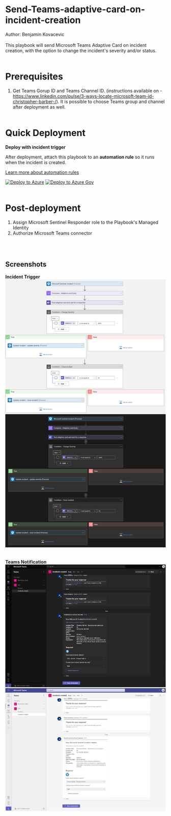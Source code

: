 #  Send-Teams-adaptive-card-on-incident-creation

Author: Benjamin Kovacevic
<br><br>
This playbook will send Microsoft Teams Adaptive Card on incident creation, with the option to change the incident's severity and/or status.
 <br><br>

# Prerequisites

1. Get Teams Gorup ID and Teams Channel ID. (instructions available on - https://www.linkedin.com/pulse/3-ways-locate-microsoft-team-id-christopher-barber-/). It is possible to choose Teams group and channel after deployment as well.<br><br>

# Quick Deployment
**Deploy with incident trigger**

After deployment, attach this playbook to an **automation rule** so it runs when the incident is created.

[Learn more about automation rules](https://docs.microsoft.com/azure/sentinel/automate-incident-handling-with-automation-rules#creating-and-managing-automation-rules)

[![Deploy to Azure](https://aka.ms/deploytoazurebutton)](https://portal.azure.com/#create/Microsoft.Template/uri/https%3A%2F%2Fraw.githubusercontent.com%2FAzure%2FAzure-Sentinel%2Fmaster%2FPlaybooks%2FSend-Teams-adaptive-card-on-incident-creation%2Fazuredeploy.json)
[![Deploy to Azure Gov](https://aka.ms/deploytoazuregovbutton)](https://portal.azure.us/#create/Microsoft.Template/uri/https%3A%2F%2Fraw.githubusercontent.com%2FAzure%2FAzure-Sentinel%2Fmaster%2FPlaybooks%2FSend-Teams-adaptive-card-on-incident-creation%2Fazuredeploy.json)
<br><br>

# Post-deployment
1. Assign Microsoft Sentinel Responder role to the Playbook's Managed Identity
2. Authorize Microsoft Teams connector

<br><br>

## Screenshots
**Incident Trigger**<br>
![Incident Trigger](./images/incidentTrigger-light.png)<br>
![Incident Trigger](./images/incidentTrigger-dark.png)<br><br><br>
**Teams Notification**<br>
![Teams Notification](./images/Teams_Notification_dark.jpg)<br>
![Teams Notification](./images/Teams_Notification_light.jpg)<br><br><br>